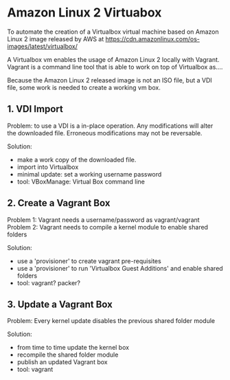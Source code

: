 # Amazon Linux 2 Virtuabox


To automate the creation of a Virtualbox virtual machine based on Amazon Linux 2
image released by AWS at https://cdn.amazonlinux.com/os-images/latest/virtualbox/

A Virtualbox vm enables the usage of Amazon Linux 2 locally with Vagrant. Vagrant
is a command line tool that is able to work on top of Virtualbox as....

Because the Amazon Linux 2 released image is not an ISO file, but a VDI file,
some work is needed to create a working vm box.


## 1. VDI Import

Problem: to use a VDI is a in-place operation. Any modifications will alter the
         downloaded file. Erroneous modifications may not be reversable.

Solution:
  - make a work copy of the downloaded file.
  - import into Virtualbox
  - minimal update: set a working username password
  - tool: VBoxManage: Virtual Box command line

## 2. Create a Vagrant Box

Problem 1: Vagrant needs a username/password as vagrant/vagrant
Problem 2: Vagrant needs to compile a kernel module to enable shared folders

Solution:
  - use a 'provisioner' to create vagrant pre-requisites
  - use a 'provisioner' to run 'Virtualbox Guest Additions' and enable shared folders
  - tool: vagrant? packer?

## 3. Update a Vagrant Box

Problem: Every kernel update disables the previous shared folder module

Solution:
  - from time to time update the kernel box
  - recompile the shared folder module
  - publish an updated Vagrant box
  - tool: vagrant



